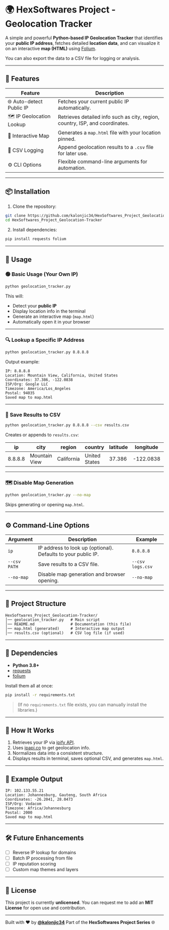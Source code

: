 # 🌍 HexSoftwares Project - Geolocation Tracker

A simple and powerful **Python-based IP Geolocation Tracker** that identifies your **public IP address**, fetches detailed **location data**, and can visualize it on an interactive **map (HTML)** using [Folium](https://python-visualization.github.io/folium/).

You can also export the data to a CSV file for logging or analysis.

---

## 🚀 Features

| Feature | Description |
|----------|-------------|
| 🌐 Auto-detect Public IP | Fetches your current public IP automatically. |
| 🗺️ IP Geolocation Lookup | Retrieves detailed info such as city, region, country, ISP, and coordinates. |
| 🧭 Interactive Map | Generates a `map.html` file with your location pinned. |
| 📄 CSV Logging | Append geolocation results to a `.csv` file for later use. |
| ⚙️ CLI Options | Flexible command-line arguments for automation. |

---

## 📦 Installation

1. Clone the repository:

```bash
git clone https://github.com/kalonjic34/HexSoftwares_Project_Geolocation-Tracker.git
cd HexSoftwares_Project_Geolocation-Tracker
````

2. Install dependencies:

```bash
pip install requests folium
```

---

## 🧪 Usage

### 🟢 Basic Usage (Your Own IP)

```bash
python geolocation_tracker.py
```

This will:

* Detect your **public IP**
* Display location info in the terminal
* Generate an interactive map (`map.html`)
* Automatically open it in your browser

---

### 🔍 Lookup a Specific IP Address

```bash
python geolocation_tracker.py 8.8.8.8
```

Output example:

```
IP: 8.8.8.8
Location: Mountain View, California, United States
Coordinates: 37.386, -122.0838
ISP/Org: Google LLC
Timezone: America/Los_Angeles
Postal: 94035
Saved map to map.html
```

---

### 💾 Save Results to CSV

```bash
python geolocation_tracker.py 8.8.8.8 --csv results.csv
```

Creates or appends to `results.csv`:

| ip      | city          | region     | country       | latitude | longitude | org        | timezone            | postal |
| ------- | ------------- | ---------- | ------------- | -------- | --------- | ---------- | ------------------- | ------ |
| 8.8.8.8 | Mountain View | California | United States | 37.386   | -122.0838 | Google LLC | America/Los_Angeles | 94035  |

---

### 🗺️ Disable Map Generation

```bash
python geolocation_tracker.py --no-map
```

Skips generating or opening `map.html`.

---

## ⚙️ Command-Line Options

| Argument     | Description                                                   | Example          |
| ------------ | ------------------------------------------------------------- | ---------------- |
| `ip`         | IP address to look up (optional). Defaults to your public IP. | `8.8.8.8`        |
| `--csv PATH` | Save results to a CSV file.                                   | `--csv logs.csv` |
| `--no-map`   | Disable map generation and browser opening.                   | `--no-map`       |

---

## 🧱 Project Structure

```
HexSoftwares_Project_Geolocation-Tracker/
│── geolocation_tracker.py   # Main script
│── README.md                # Documentation (this file)
│── map.html (generated)     # Interactive map output
│── results.csv (optional)   # CSV log file (if used)
```

---

## 📜 Dependencies

* **Python 3.8+**
* [requests](https://pypi.org/project/requests/)
* [folium](https://pypi.org/project/folium/)

Install them all at once:

```bash
pip install -r requirements.txt
```

> (If no `requirements.txt` file exists, you can manually install the libraries.)

---

## 🧠 How It Works

1. Retrieves your IP via [ipify API](https://api.ipify.org).
2. Uses [ipapi.co](https://ipapi.co/) to get geolocation info.
3. Normalizes data into a consistent structure.
4. Displays results in terminal, saves optional CSV, and generates `map.html`.

---

## 🧭 Example Output

```
IP: 102.133.55.21
Location: Johannesburg, Gauteng, South Africa
Coordinates: -26.2041, 28.0473
ISP/Org: Vodacom
Timezone: Africa/Johannesburg
Postal: 2000
Saved map to map.html
```

---

## 🛠️ Future Enhancements

* [ ] Reverse IP lookup for domains
* [ ] Batch IP processing from file
* [ ] IP reputation scoring
* [ ] Custom map themes and layers

---

## 📜 License

This project is currently **unlicensed**.
You can request me to add an **MIT License** for open use and contribution.

---

Built with ❤️ by **[@kalonjic34](https://github.com/kalonjic34)**
Part of the **HexSoftwares Project Series** 🌐

```
